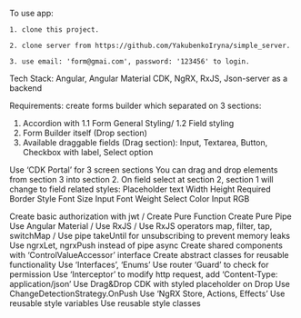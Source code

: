To use app:

    1. clone this project.
    
    2. clone server from https://github.com/YakubenkoIryna/simple_server.
   
    3. use email: 'form@gmai.com', password: '123456' to login.



Tech Stack: Angular, Angular Material CDK, NgRX, RxJS, Json-server as a backend

Requirements: create forms builder which separated on 3 sections:
 1. Accordion with 1.1 Form General Styling/ 1.2 Field styling
 2. Form Builder itself (Drop section)
 3. Available draggable fields (Drag section): Input, Textarea, Button, Checkbox with label, Select option 

Use ‘CDK Portal’ for 3 screen sections
You can drag and drop elements from section 3 into section 2.
On field select at section 2, section 1 will change to field related styles:
Placeholder text
Width
Height
Required
Border Style
Font Size Input
Font Weight Select
Color Input RGB

Create basic authorization with jwt /
Create Pure Function
Create Pure Pipe
Use Angular Material /
Use RxJS /
Use RxJS operators map, filter, tap, switchMap /
Use pipe takeUntil for unsubscribing to prevent memory leaks 
Use ngrxLet, ngrxPush instead of pipe async 
Create shared components with ‘ControlValueAccessor’ interface 
Create abstract classes for reusable functionality 
Use ‘Interfaces’, ‘Enums’
Use router ‘Guard’ to check for permission
Use ‘Interceptor’ to modify http request, add ‘Content-Type: application/json’
Use Drag&Drop CDK with styled placeholder on Drop
Use ChangeDetectionStrategy.OnPush
Use ‘NgRX Store, Actions, Effects’
Use reusable style variables
Use reusable style classes
